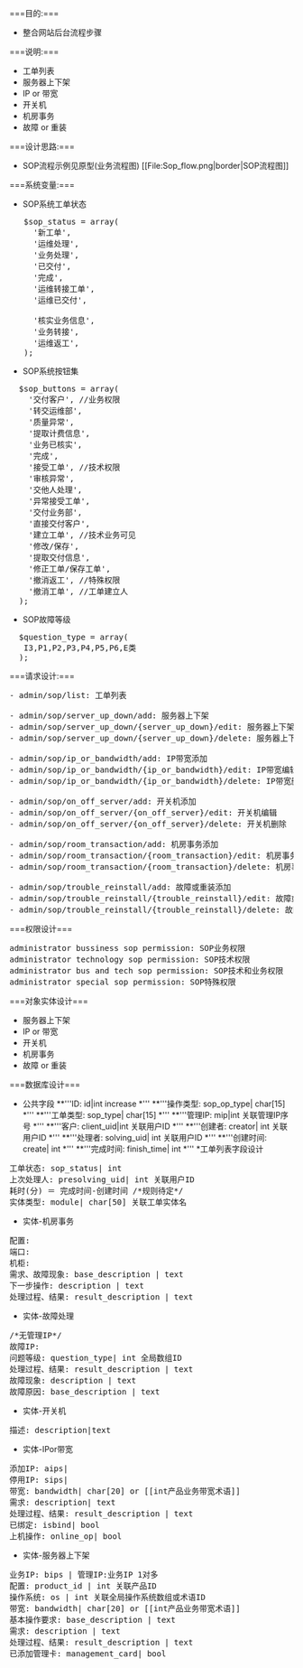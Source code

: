 ===目的:===
- 整合网站后台流程步骤

===说明:===
- 工单列表
- 服务器上下架
- IP or 带宽
- 开关机
- 机房事务
- 故障 or 重装

===设计思路:===
* SOP流程示例见原型(业务流程图)
[[File:Sop_flow.png|border|SOP流程图]]

===系统变量:===
* SOP系统工单状态
<pre>
   $sop_status = array(
     '新工单',
     '运维处理',
     '业务处理',
     '已交付',
     '完成',
     '运维转接工单',
     '运维已交付',

     '核实业务信息',
     '业务转接',
     '运维返工',
   );
</pre>
* SOP系统按钮集
<pre>
  $sop_buttons = array(
    '交付客户', //业务权限
    '转交运维部',
    '质量异常',
    '提取计费信息',
    '业务已核实',
    '完成',
    '接受工单', //技术权限
    '审核异常',
    '交他人处理',
    '异常接受工单',
    '交付业务部',
    '直接交付客户',
    '建立工单', //技术业务可见
    '修改/保存',
    '提取交付信息',
    '修正工单/保存工单',
    '撤消返工', //特殊权限
    '撤消工单', //工单建立人
  );
</pre>
* SOP故障等级
<pre>
  $question_type = array(
   I3,P1,P2,P3,P4,P5,P6,E类
  );
</pre>

===请求设计:===
<pre>
- admin/sop/list: 工单列表

- admin/sop/server_up_down/add: 服务器上下架
- admin/sop/server_up_down/{server_up_down}/edit: 服务器上下架编辑
- admin/sop/server_up_down/{server_up_down}/delete: 服务器上下架删除

- admin/sop/ip_or_bandwidth/add: IP带宽添加
- admin/sop/ip_or_bandwidth/{ip_or_bandwidth}/edit: IP带宽编辑
- admin/sop/ip_or_bandwidth/{ip_or_bandwidth}/delete: IP带宽删除

- admin/sop/on_off_server/add: 开关机添加
- admin/sop/on_off_server/{on_off_server}/edit: 开关机编辑
- admin/sop/on_off_server/{on_off_server}/delete: 开关机删除

- admin/sop/room_transaction/add: 机房事务添加
- admin/sop/room_transaction/{room_transaction}/edit: 机房事务编辑
- admin/sop/room_transaction/{room_transaction}/delete: 机房事务删除

- admin/sop/trouble_reinstall/add: 故障或重装添加
- admin/sop/trouble_reinstall/{trouble_reinstall}/edit: 故障或重装编辑
- admin/sop/trouble_reinstall/{trouble_reinstall}/delete: 故障或重装删除
</pre>
===权限设计===
<pre>
administrator bussiness sop permission: SOP业务权限
administrator technology sop permission: SOP技术权限
administrator bus and tech sop permission: SOP技术和业务权限
administrator special sop permission: SOP特殊权限
</pre>
===对象实体设计===
* 服务器上下架
* IP or 带宽
* 开关机
* 机房事务
* 故障 or 重装

===数据库设计===
* 公共字段
**'''ID: id|int increase *'''
**'''操作类型: sop_op_type| char[15] *'''
**'''工单类型: sop_type| char[15] *'''
**'''管理IP: mip|int 关联管理IP序号 *'''
**'''客户: client_uid|int 关联用户ID *'''
**'''创建者: creator| int 关联用户ID *'''
**'''处理者: solving_uid| int 关联用户ID *'''
**'''创建时间: create| int *'''
**'''完成时间: finish_time| int *'''
*工单列表字段设计
<pre>
工单状态: sop_status| int
上次处理人: presolving_uid| int 关联用户ID
耗时(分) ＝ 完成时间-创建时间 /*规则待定*/
实体类型: module| char[50] 关联工单实体名
</pre>
* 实体-机房事务
<pre>
配置:
端口:
机柜:
需求、故障现象: base_description | text
下一步操作: description | text
处理过程、结果: result_description | text
</pre>
* 实体-故障处理
<pre>
/*无管理IP*/
故障IP:
问题等级: question_type| int 全局数组ID
处理过程、结果: result_description | text
故障现象: description | text
故障原因: base_description | text
</pre>
* 实体-开关机
<pre>
描述: description|text
</pre>
* 实体-IPor带宽
<pre>
添加IP: aips| 
停用IP: sips|
带宽: bandwidth| char[20] or [[int产品业务带宽术语]]
需求: description| text
处理过程、结果: result_description | text
已绑定: isbind| bool
上机操作: online_op| bool
</pre>
* 实体-服务器上下架
<pre>
业务IP: bips | 管理IP:业务IP 1对多
配置: product_id | int 关联产品ID
操作系统: os | int 关联全局操作系统数组或术语ID
带宽: bandwidth| char[20] or [[int产品业务带宽术语]]
基本操作要求: base_description | text
需求: description | text
处理过程、结果: result_description | text
已添加管理卡: management_card| bool
</pre>

